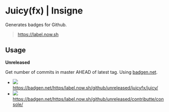 # Juicy(fx) | Insigne

Generates badges for Github.
> https://label.now.sh

## Usage

**Unreleased**

Get number of commits in master AHEAD of latest tag. Using [badgen.net](badgen.net).

- ![](https://badgen.net/https/label.now.sh/github/unreleased/juicyfx/juicy/) https://badgen.net/https/label.now.sh/github/unreleased/juicyfx/juicy/
- ![](https://badgen.net/https/label.now.sh/github/unreleased/contributte/console/) https://badgen.net/https/label.now.sh/github/unreleased/contributte/console/
